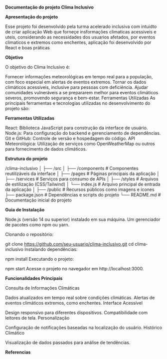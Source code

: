 **Documentação do projeto Clima Inclusivo**

**Apresentação do projeto**

Esse projeto foi desenvolvido pela turma acelerado inclusiva com intuidto de criar aplicação Web que forneçe insformações climaticas acessiveis e uteis, considerando as necessidades dos usuarios afetados, por eventos climaticos e extremos como enchentes, aplicação foi desenvolvido por React e boas práticas

**Objetivo**

O objetivo do Clima Inclusivo é:

Fornecer informações meteorológicas em tempo real para a população, com foco especial em alertas de eventos extremos. Tornar os dados climáticos acessíveis, inclusive para pessoas com deficiência. Ajudar comunidades vulneráveis a se prepararem melhor para eventos climáticos severos, promovendo segurança e bem-estar. Ferramentas Utilizadas As principais ferramentas e tecnologias utilizadas no desenvolvimento do projeto são:


**Ferramentas Utilizadas**

React: Biblioteca JavaScript para construção da interface de usuário. Node.js: Para configuração do backend e gerenciamento de dependências. Git e GitHub: Controle de versão e hospedagem do código. API Meteorológica: Utilização de serviços como OpenWeatherMap ou outros para fornecimento de dados climáticos.

**Estrutura do projeto**

/clima-inclusivo
│
├── /src
│ ├── /components # Componentes reutilizáveis da interface
│ ├── /pages # Páginas principais da aplicação
│ ├── /services # Serviços para consumo de APIs
│ ├── /styles # Arquivos de estilização (CSS/Tailwind)
│ └── index.js # Arquivo principal de entrada da aplicação
│
├── /public # Recursos públicos como imagens e ícones
├── package.json # Dependências e scripts do projeto
└── README.md # Documentação inicial do projeto


**Guia de Instalação**

Node.js (versão 14 ou superior) instalado em sua máquina. Um gerenciador de pacotes como npm ou yarn.

Clonando o repositório:

git clone https://github.com/seu-usuario/clima-inclusivo.git cd clima-inclusivo Instalando dependências:

npm install Executando o projeto:

npm start Acesse o projeto no navegador em http://localhost:3000.


**Funcionalidades Principais**

Consulta de Informações Climáticas

Dados atualizados em tempo real sobre condições climáticas. Alertas de eventos climáticos extremos, como enchentes. Interface Acessível

Design responsivo para diferentes dispositivos. Compatibilidade com leitores de tela. Personalização

Configuração de notificações baseadas na localização do usuário. Histórico Climático

Visualização de dados passados para análise de tendências.


**Referencias**
